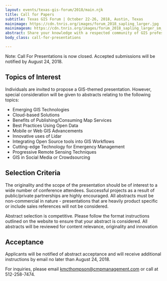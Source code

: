 ```yaml
---
layout: events/texas-gis-forum/2018/main.njk
title: Call for Papers
subtitle: Texas GIS Forum | October 22-26, 2018, Austin, Texas
mainimage: https://cdn.tnris.org/images/forum_2018_sapling_larger.jpg
mainimagesm: https://cdn.tnris.org/images/forum_2018_sapling_larger_sm_front.jpg
abstract: Share your knowledge with a respected community of GIS professionals and network with your peers in the geospatial industry.
body_class: call-for-presentations

---
```

<div class="alert alert-warning" role="alert">Note: Call For Presentations is now closed. Accepted submissions will be notified by August 24, 2018.</div>

## Topics of Interest

Individuals are invited to propose a GIS-themed presentation. However, special consideration will be given to abstracts relating to the following topics:

- Emerging GIS Technologies
- Cloud-based Solutions
- Benefits of Publishing/Consuming Map Services
- Best Practices Using Open Data
- Mobile or Web GIS Advancements
- Innovative uses of Lidar
- Integrating Open Source tools into GIS Workflows
- Cutting-edge Technology for Emergency Management
- Progressive Remote Sensing Techniques
- GIS in Social Media or Crowdsourcing

## Selection Criteria

The originality and the scope of the presentation should be of interest to a wide number of conference attendees. Successful projects as a result of public/private partnerships are highly encouraged. All abstracts must be non-commercial in nature - presentations that are heavily product specific or include sales references will not be considered.

Abstract selection is competitive. Please follow the format instructions outlined on the website to ensure that your abstract is considered. All abstracts will be reviewed for content relevance, originality and innovation

## Acceptance

Applicants will be notified of abstract acceptance and will receive additional instructions by email no later than August 24, 2018.

For inquiries, please email [kmcthompson@cmpmanagement.com](mailto:kmcthompson@cmpmanagement.com) or call at 512-258-7474.
